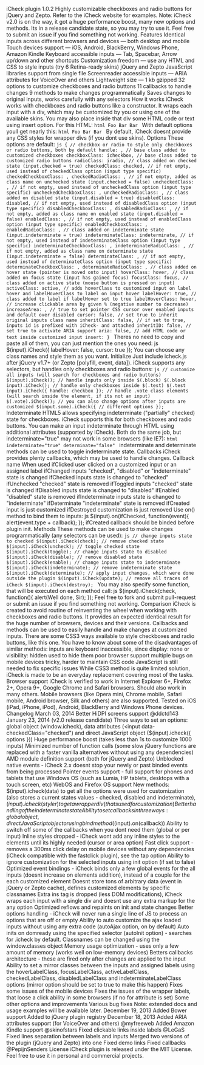 iCheck plugin 1.0.2 Highly customizable checkboxes and radio buttons for jQuery and Zepto. Refer to the iCheck website for examples. Note: iCheck v2.0 is on the way, it got a huge performance boost, many new options and methods. Its in a release candidate state, so you may try to use it. Feel free to submit an issue if you find something not working. Features Identical inputs across different browsers and devices — both desktop and mobile Touch devices support — iOS, Android, BlackBerry, Windows Phone, Amazon Kindle Keyboard accessible inputs — Tab, Spacebar, Arrow up/down and other shortcuts Customization freedom — use any HTML and CSS to style inputs (try 6 Retina-ready skins) jQuery and Zepto JavaScript libraries support from single file Screenreader accessible inputs — ARIA attributes for VoiceOver and others Lightweight size — 1 kb gzipped 32 options to customize checkboxes and radio buttons 11 callbacks to handle changes 9 methods to make changes programmatically Saves changes to original inputs, works carefully with any selectors How it works iCheck works with checkboxes and radio buttons like a constructor. It wraps each input with a div, which may be customized by you or using one of the available skins. You may also place inside that div some HTML code or text using insert option. For this HTML: ```html Foo Bar Bar ``` With default options youll get nearly this: ```html Foo Bar Bar ``` By default, iCheck doesnt provide any CSS styles for wrapper divs (if you dont use skins). Options These options are default: ```js { // checkbox or radio to style only checkboxes or radio buttons, both by default handle: , // base class added to customized checkboxes checkboxClass: icheckbox, // base class added to customized radio buttons radioClass: iradio, // class added on checked state (input.checked = true) checkedClass: checked, // if not empty, used instead of checkedClass option (input type specific) checkedCheckboxClass: , checkedRadioClass: , // if not empty, added as class name on unchecked state (input.checked = false) uncheckedClass: , // if not empty, used instead of uncheckedClass option (input type specific) uncheckedCheckboxClass: , uncheckedRadioClass: , // class added on disabled state (input.disabled = true) disabledClass: disabled, // if not empty, used instead of disabledClass option (input type specific) disabledCheckboxClass: , disabledRadioClass: , // if not empty, added as class name on enabled state (input.disabled = false) enabledClass: , // if not empty, used instead of enabledClass option (input type specific) enabledCheckboxClass: , enabledRadioClass: , // class added on indeterminate state (input.indeterminate = true) indeterminateClass: indeterminate, // if not empty, used instead of indeterminateClass option (input type specific) indeterminateCheckboxClass: , indeterminateRadioClass: , // if not empty, added as class name on determinate state (input.indeterminate = false) determinateClass: , // if not empty, used instead of determinateClass option (input type specific) determinateCheckboxClass: , determinateRadioClass: , // class added on hover state (pointer is moved onto input) hoverClass: hover, // class added on focus state (input has gained focus) focusClass: focus, // class added on active state (mouse button is pressed on input) activeClass: active, // adds hoverClass to customized input on label hover and labelHoverClass to label on input hover labelHover: true, // class added to label if labelHover set to true labelHoverClass: hover, // increase clickable area by given % (negative number to decrease) increaseArea: , // true to set pointer CSS cursor over enabled inputs and default over disabled cursor: false, // set true to inherit original inputs class name inheritClass: false, // if set to true, inputs id is prefixed with iCheck- and attached inheritID: false, // set true to activate ARIA support aria: false, // add HTML code or text inside customized input insert: } ``` Theres no need to copy and paste all of them, you can just mention the ones you need: js $(input).iCheck({ labelHover: false, cursor: true }); You can choose any class names and style them as you want. Initialize Just include icheck.js after jQuery v1.7+ (or Zepto [polyfill, event, data]). iCheck supports any selectors, but handles only checkboxes and radio buttons: ```js // customize all inputs (will search for checkboxes and radio buttons) $(input).iCheck(); // handle inputs only inside $(.block) $(.block input).iCheck(); // handle only checkboxes inside $(.test) $(.test input).iCheck({ handle: checkbox }); // handle .vote class elements (will search inside the element, if its not an input) $(.vote).iCheck(); // you can also change options after inputs are customized $(input.some).iCheck({ // different options }); ``` Indeterminate HTML5 allows specifying indeterminate ("partially" checked) state for checkboxes. iCheck supports this for both checkboxes and radio buttons. You can make an input indeterminate through HTML using additional attributes (supported by iCheck). Both do the same job, but indeterminate="true" may not work in some browsers (like IE7): ```html indeterminate="true" determinate="false" ``` indeterminate and determinate methods can be used to toggle indeterminate state. Callbacks iCheck provides plenty callbacks, which may be used to handle changes. Callback name When used ifClicked user clicked on a customized input or an assigned label ifChanged inputs "checked", "disabled" or "indeterminate" state is changed ifChecked inputs state is changed to "checked" ifUnchecked "checked" state is removed ifToggled inputs "checked" state is changed ifDisabled inputs state is changed to "disabled" ifEnabled "disabled" state is removed ifIndeterminate inputs state is changed to "indeterminate" ifDeterminate "indeterminate" state is removed ifCreated input is just customized ifDestroyed customization is just removed Use on() method to bind them to inputs: js $(input).on(ifChecked, function(event){ alert(event.type + callback); }); ifCreated callback should be binded before plugin init. Methods These methods can be used to make changes programmatically (any selectors can be used): ```js // change inputs state to checked $(input).iCheck(check); // remove checked state $(input).iCheck(uncheck); // toggle checked state $(input).iCheck(toggle); // change inputs state to disabled $(input).iCheck(disable); // remove disabled state $(input).iCheck(enable); // change inputs state to indeterminate $(input).iCheck(indeterminate); // remove indeterminate state $(input).iCheck(determinate); // apply input changes, which were done outside the plugin $(input).iCheck(update); // remove all traces of iCheck $(input).iCheck(destroy); ``` You may also specify some function, that will be executed on each method call: js $(input).iCheck(check, function(){ alert(Well done, Sir); }); Feel free to fork and submit pull-request or submit an issue if you find something not working. Comparison iCheck is created to avoid routine of reinventing the wheel when working with checkboxes and radio buttons. It provides an expected identical result for the huge number of browsers, devices and their versions. Callbacks and methods can be used to easily handle and make changes at customized inputs. There are some CSS3 ways available to style checkboxes and radio buttons, like this one. You have to know about some of the disadvantages of similar methods: inputs are keyboard inaccessible, since display: none or visibility: hidden used to hide them poor browser support multiple bugs on mobile devices tricky, harder to maintain CSS code JavaScript is still needed to fix specific issues While CSS3 method is quite limited solution, iCheck is made to be an everyday replacement covering most of the tasks. Browser support iCheck is verified to work in Internet Explorer 6+, Firefox 2+, Opera 9+, Google Chrome and Safari browsers. Should also work in many others. Mobile browsers (like Opera mini, Chrome mobile, Safari mobile, Android browser, Silk and others) are also supported. Tested on iOS (iPad, iPhone, iPod), Android, BlackBerry and Windows Phone devices. Changelog March 03, 2014 Better HiDPI screens support @ddctd143 January 23, 2014 (v2.0 release candidate) Three ways to set an options: global object (window.icheck), data attributes (<input data-checkedClass="checked") and direct JavaScript object ($(input).icheck({ options })) Huge performance boost (takes less than 1s to customize 1000 inputs) Minimized number of function calls (some slow jQuery functions are replaced with a faster vanilla alternatives without using any dependencies) AMD module definition support (both for jQuery and Zepto) Unblocked native events - iCheck 2.x doesnt stop your newly or past binded events from being processed Pointer events support - full support for phones and tablets that use Windows OS (such as Lumia, HP tablets, desktops with a touch screen, etc) WebOS and Firefox OS support New methods: $(input).icheck(data) to get all the options were used for customization (also stores a current states values - checked, disabled and indeterminate), $(input).icheck(styler) to get a wrapper div (thats used for customization) Better handling of the indeterminate state Ability to set callbacks in three ways: global object, direct JavaScript object or using bind method ($(input).on(callback)) Ability to switch off some of the callbacks when you dont need them (global or per input) Inline styles dropped - iCheck wont add any inline styles to the elements until its highly needed (cursor or area option) Fast click support - removes a 300ms click delay on mobile devices without any dependencies (iCheck compatible with the fastclick plugin), see the tap option Ability to ignore customization for the selected inputs using init option (if set to false) Optimized event bindings - iCheck binds only a few global events for the all inputs (doesnt increase on elements addition), instead of a couple for the each customized element Doesnt store tons of arbitrary data (event in jQuery or Zepto cache), defines customized elements by specific classnames Extra ins tag is dropped (less DOM modifications), iCheck wraps each input with a single div and doesnt use any extra markup for the any option Optimized reflows and repaints on init and state changes Better options handling - iCheck will never run a single line of JS to process an options that are off or empty Ability to auto customize the ajax loaded inputs without using any extra code (autoAjax option, on by default) Auto inits on domready using the specified selector (autoInit option) - searches for .icheck by default. Classnames can be changed using the window.classes object Memory usage optimization - uses only a few amount of memory (works well on low-memory devices) Betters callbacks architecture - these are fired only after changes are applied to the input Ability to set a mirror classes between the inputs and assigned labels using the hoverLabelClass, focusLabelClass, activeLabelClass, checkedLabelClass, disabledLabelClass and indeterminateLabelClass options (mirror option should be set to true to make this happen) Fixes some issues of the mobile devices Fixes the issues of the wrapper labels, that loose a click ability in some browsers (if no for attribute is set) Some other options and improvements Various bug fixes Note: extended docs and usage examples will be available later. December 19, 2013 Added Bower support Added to jQuery plugin registry December 18, 2013 Added ARIA attributes support (for VoiceOver and others) @myfreeweb Added Amazon Kindle support @skinofstars Fixed clickable links inside labels @LeGaS Fixed lines separation between labels and inputs Merged two versions of the plugin (jQuery and Zepto) into one Fixed demo links Fixed callbacks @PepijnSenders License iCheck plugin is released under the MIT License. Feel free to use it in personal and commercial projects.